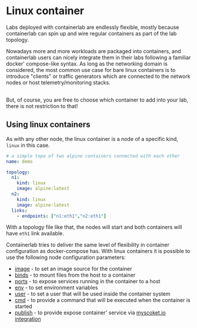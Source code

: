 <script type="text/javascript" src="https://cdn.jsdelivr.net/gh/hellt/drawio-js@main/embed2.js" async></script>

# Linux container
Labs deployed with containerlab are endlessly flexible, mostly because containerlab can spin up and wire regular containers as part of the lab topology.

Nowadays more and more workloads are packaged into containers, and containerlab users can nicely integrate them in their labs following a familiar docker' compose-like syntax. As long as the networking domain is considered, the most common use case for bare linux containers is to introduce "clients" or traffic generators which are connected to the network nodes or host telemetry/monitoring stacks.

<div class="mxgraph" style="max-width:100%;border:1px solid transparent;margin:0 auto; display:block;" data-mxgraph="{&quot;page&quot;:1,&quot;zoom&quot;:1.5,&quot;highlight&quot;:&quot;#0000ff&quot;,&quot;nav&quot;:true,&quot;check-visible-state&quot;:true,&quot;resize&quot;:true,&quot;url&quot;:&quot;https://raw.githubusercontent.com/srl-labs/containerlab/diagrams/index.md&quot;}"></div>

But, of course, you are free to choose which container to add into your lab, there is not restriction to that!

## Using linux containers
As with any other node, the linux container is a node of a specific kind, `linux` in this case.

```yaml
# a simple topo of two alpine containers connected with each other
name: demo

topology:
  n1:
    kind: linux
    image: alpine:latest
  n2:
    kind: linux
    image: alpine:latest
  links:
    - endpoints: ["n1:eth1","n2:eth1"]
```

With a topology file like that, the nodes will start and both containers will have `eth1` link available.

Containerlab tries to deliver the same level of flexibility in container configuration as docker-compose has. With linux containers it is possible to use the following node configuration parameters:

* [image](../nodes.md#image) - to set an image source for the container
* [binds](../nodes.md#binds) - to mount files from the host to a container
* [ports](../nodes.md#ports) - to expose services running in the container to a host
* [env](../nodes.md#env) - to set environment variables
* [user](../nodes.md#user) - to set a user that will be used inside the container system
* [cmd](../nodes.md#cmd) - to provide a command that will be executed when the container is started
* [publish](../nodes.md#publish) - to provide expose container' service via [myscoket.io integration](../published-ports.md)